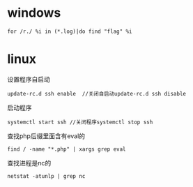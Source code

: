 # windows
    for /r./ %i in (*.log)|do find "flag" %i
# linux
设置程序自启动

    update-rc.d ssh enable  //关闭自启动update-rc.d ssh disable

启动程序

    systemctl start ssh //关闭程序systemctl stop ssh

查找php后缀里面含有eval的

    find / -name "*.php" | xargs grep eval

查找进程是nc的

    netstat -atunlp | grep nc